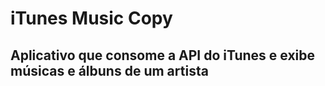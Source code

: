 # iTunes Music Copy

## Aplicativo que consome a API do iTunes e exibe músicas e álbuns de um artista
